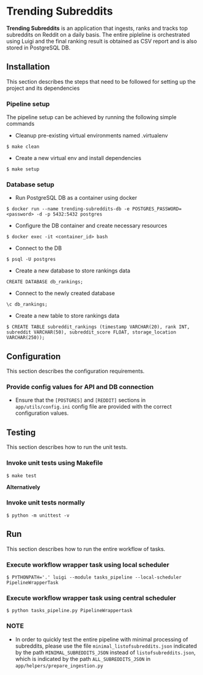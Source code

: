 # Trending Subreddits

**Trending Subreddits** is an application that ingests, ranks and tracks top subreddits on Reddit on a daily basis. 
The entire pipleline is orchestrated using Luigi and the final ranking result is obtained as CSV report and is also stored in PostgreSQL DB.

## Installation

This section describes the steps that need to be followed for setting up the project and its dependencies

### Pipeline setup

The pipeline setup can be achieved by running the following simple commands

- Cleanup pre-existing virtual environments named .virtualenv
```
$ make clean
```
- Create a new virtual env and install dependencies
```
$ make setup
```

### Database setup

- Run PostgreSQL DB as a container using docker
```
$ docker run --name trending-subreddits-db -e POSTGRES_PASSWORD=<password> -d -p 5432:5432 postgres
```
- Configure the DB container and create necessary resources
```
$ docker exec -it <container_id> bash
```
- Connect to the DB
```
$ psql -U postgres
```
- Create a new database to store rankings data
```
CREATE DATABASE db_rankings;
```
- Connect to the newly created database
```
\c db_rankings;
```
- Create a new table to store rankings data
```
$ CREATE TABLE subreddit_rankings (timestamp VARCHAR(20), rank INT, subreddit VARCHAR(50), subreddit_score FLOAT, storage_location VARCHAR(250));
```

## Configuration

This section describes the configuration requirements.

### Provide config values for API and DB connection

- Ensure that the `[POSTGRES]` and `[REDDIT]` sections in `app/utils/config.ini` config file are provided with the correct 
configuration values.

## Testing

This section describes how to run the unit tests.

### Invoke unit tests using Makefile
```
$ make test
```
**Alternatively**

### Invoke unit tests normally
```
$ python -m unittest -v
```

## Run
This section describes how to run the entire workflow of tasks.

### Execute workflow wrapper task using local scheduler
```
$ PYTHONPATH='.' luigi --module tasks_pipeline --local-scheduler PipelineWrapperTask
```
### Execute workflow wrapper task using central scheduler
```
$ python tasks_pipeline.py PipelineWrappertask
```
### NOTE
- In order to quickly test the entire pipeline with minimal processing of subreddits, 
please use the file `minimal_listofsubreddits.json` indicated by the path `MINIMAL_SUBREDDITS_JSON`
instead of `listofsubreddits.json`, which is indicated by the path `ALL_SUBREDDITS_JSON` in `app/helpers/prepare_ingestion.py`






